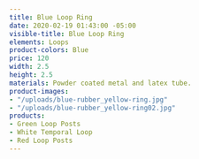 ```yaml
---
title: Blue Loop Ring
date: 2020-02-19 01:43:00 -05:00
visible-title: Blue Loop Ring
elements: Loops
product-colors: Blue
price: 120
width: 2.5
height: 2.5
materials: Powder coated metal and latex tube.
product-images:
- "/uploads/blue-rubber_yellow-ring.jpg"
- "/uploads/blue-rubber_yellow-ring02.jpg"
products:
- Green Loop Posts
- White Temporal Loop
- Red Loop Posts
---
```


